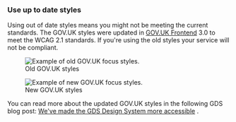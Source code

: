 ### Use up to date styles

Using out of date styles means you might not be meeting the current standards. The GOV.UK styles were updated in [GOV.UK Frontend](https://github.com/alphagov/govuk-frontend) 3.0 to meet the WCAG 2.1 standards. If you're using the old styles your service will not be compliant.

<figure class="app-figure">
  <img src="/public/images/guidance-for-your-job-role/interaction-designer/focus-style-old.png" alt="Example of old GOV.UK focus styles." />
  <figcaption class="govuk-body">Old GOV.UK styles</figcaption>
</figure>
<figure class="app-figure">
  <img src="/public/images/guidance-for-your-job-role/interaction-designer/focus-style-new.png" alt="Example of new GOV.UK focus styles." />
  <figcaption class="govuk-body">New GOV.UK styles</figcaption>
</figure>

You can read more about the updated GOV.UK styles in the following GDS blog post: [We've made the GDS Design System more accessible](https://designnotes.blog.gov.uk/2019/07/29/weve-made-the-gov-uk-design-system-more-accessible/) .
